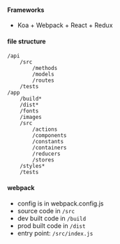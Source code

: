 #### Frameworks

- Koa + Webpack + React + Redux 

#### file structure

    /api
        /src
            /methods
            /models
            /routes
        /tests
    /app
        /build*
        /dist*
        /fonts
        /images
        /src
            /actions
            /components
            /constants
            /containers
            /reducers
            /stores
        /styles*
        /tests

#### webpack

- config is in webpack.config.js
- source code in `/src`
- dev built code in `/build`
- prod built code in `/dist`
- entry point: `/src/index.js`